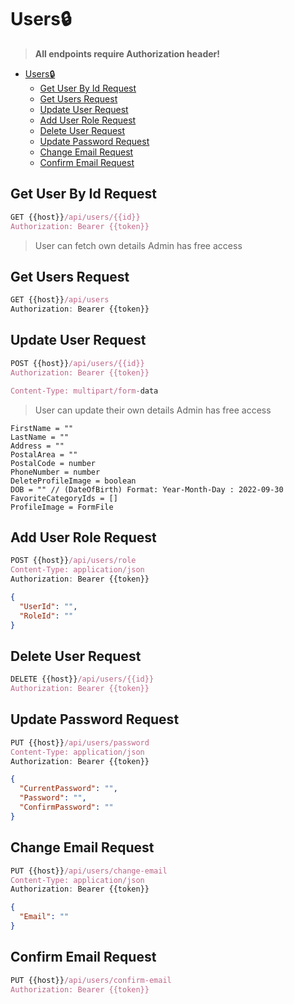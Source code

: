 # Users🔒

> **All endpoints require Authorization header!**

- [Users🔒](#users)
  - [Get User By Id Request](#get-user-by-id-request)
  - [Get Users Request](#get-users-request)
  - [Update User Request](#update-user-request)
  - [Add User Role Request](#add-user-role-request)
  - [Delete User Request](#delete-user-request)
  - [Update Password Request](#update-password-request)
  - [Change Email Request](#change-email-request)
  - [Confirm Email Request](#confirm-email-request)

## Get User By Id Request

```js
GET {{host}}/api/users/{{id}}
Authorization: Bearer {{token}}
```

> User can fetch own details
> Admin has free access

## Get Users Request

```js
GET {{host}}/api/users
Authorization: Bearer {{token}}
```

## Update User Request

```js
POST {{host}}/api/users/{{id}}
Authorization: Bearer {{token}}

Content-Type: multipart/form-data
```

> User can update their own details
> Admin has free access

```multipart/form-data
FirstName = ""
LastName = ""
Address = ""
PostalArea = ""
PostalCode = number
PhoneNumber = number
DeleteProfileImage = boolean
DOB = "" // (DateOfBirth) Format: Year-Month-Day : 2022-09-30
FavoriteCategoryIds = []
ProfileImage = FormFile
```

## Add User Role Request

```js
POST {{host}}/api/users/role
Content-Type: application/json
Authorization: Bearer {{token}}
```

```json
{
  "UserId": "",
  "RoleId": ""
}
```

## Delete User Request

```js
DELETE {{host}}/api/users/{{id}}
Authorization: Bearer {{token}}
```

## Update Password Request

```js
PUT {{host}}/api/users/password
Content-Type: application/json
Authorization: Bearer {{token}}
```

```json
{
  "CurrentPassword": "",
  "Password": "",
  "ConfirmPassword": ""
}
```

## Change Email Request

```js
PUT {{host}}/api/users/change-email
Content-Type: application/json
Authorization: Bearer {{token}}
```

```json
{
  "Email": ""
}
```

## Confirm Email Request

```js
PUT {{host}}/api/users/confirm-email
Authorization: Bearer {{token}}
```
